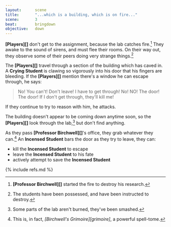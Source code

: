 ```yaml
---
layout:      scene
title:       "...which is a building, which is on fire..."
scene:       3
beat:        bringdown
objective:   down
---
```



**[Players][]** don't get to the assignment, because the lab catches fire.[^0]
They awake to the sound of sirens, and must flee their rooms.
On their way out, they observe some of their peers doing very strange things.[^1]

The **[Players][]** travel through a section of the building which has caved in.
A **Crying Student** is clawing so vigorously into his door that his fingers are bleeding.
If the **[Players][]** mention there's a window he can escape through, he says:

> No! You can't! Don't leave! I have to get through! No! NO!
> The door! The door! If I don't get through, they'll kill me!

If they continue to try to reason with him, he attacks.

The building doesn't appear to be coming down anytime soon,
so the **[Players][]** look through the lab,[^2] but don't find anything.

As they pass **[Professor Birchwell][]**'s office, they grab whatever they can.[^3]
An **Incensed Student** bars the door as they try to leave, they can:

- kill the **Incensed Student** to escape
- leave the **Incensed Student** to his fate
- actively attempt to save the **Incensed Student**


[^0]: **[Professor Birchwell][]** started the fire to destroy his research.
[^1]: The students have been possessed, and have been instructed to destroy.
[^2]: Some parts of the lab aren't burned, they've been smashed.
[^3]: This is, in fact, *[Birchwell's Grimoire][grimoire]*, a powerful spell-tome.

{% include refs.md %}














